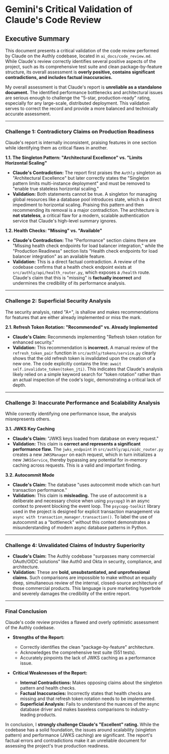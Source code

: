 # Gemini's Critical Validation of Claude's Code Review

## Executive Summary

This document presents a critical validation of the code review performed by Claude on the Authly codebase, located in `ai_docs/code_review.md`. While Claude's review correctly identifies several positive aspects of the project, such as its comprehensive test suite and clean package-by-feature structure, its overall assessment is **overly positive, contains significant contradictions, and includes factual inaccuracies.**

My overall assessment is that Claude's report is **unreliable as a standalone document.** The identified performance bottlenecks and architectural issues are serious enough to challenge the "5-star, production-ready" rating, especially for any large-scale, distributed deployment. This validation serves to correct the record and provide a more balanced and technically accurate assessment.

---

### **Challenge 1: Contradictory Claims on Production Readiness**

Claude's report is internally inconsistent, praising features in one section while identifying them as critical flaws in another.

**1.1. The Singleton Pattern: "Architectural Excellence" vs. "Limits Horizontal Scaling"**

*   **Claude's Contradiction:** The report first praises the `Authly` singleton as "Architectural Excellence" but later correctly states the "Singleton pattern limits multi-instance deployment" and must be removed to "enable true stateless horizontal scaling."
*   **Validation:** Both statements cannot be true. A singleton for managing global resources like a database pool introduces state, which is a direct impediment to horizontal scaling. Praising this pattern and then recommending its removal is a major contradiction. The architecture is **not stateless**, a critical flaw for a modern, scalable authentication service that Claude's high-level summary ignores.

**1.2. Health Checks: "Missing" vs. "Available"**

*   **Claude's Contradiction:** The "Performance" section claims there are "Missing health check endpoints for load balancer integration," while the "Production Readiness" section lists "Health check endpoints for load balancer integration" as an available feature.
*   **Validation:** This is a direct factual contradiction. A review of the codebase confirms that a health check endpoint exists at `src/authly/api/health_router.py`, which exposes a `/health` route. Claude's claim that this is "missing" is **factually incorrect** and undermines the credibility of its performance analysis.

---

### **Challenge 2: Superficial Security Analysis**

The security analysis, rated "A+", is shallow and makes recommendations for features that are either already implemented or miss the mark.

**2.1. Refresh Token Rotation: "Recommended" vs. Already Implemented**

*   **Claude's Claim:** Recommends implementing "Refresh token rotation for enhanced security."
*   **Validation:** This recommendation is **incorrect.** A manual review of the `refresh_token_pair` function in `src/authly/tokens/service.py` clearly shows that the old refresh token is invalidated upon the creation of a new one. The code explicitly contains the line: `await self.invalidate_token(token_jti)`. This indicates that Claude's analysis likely relied on a simple keyword search for "token rotation" rather than an actual inspection of the code's logic, demonstrating a critical lack of depth.

---

### **Challenge 3: Inaccurate Performance and Scalability Analysis**

While correctly identifying one performance issue, the analysis misrepresents others.

**3.1. JWKS Key Caching**

*   **Claude's Claim:** "JWKS keys loaded from database on every request."
*   **Validation:** This claim is **correct and represents a significant performance flaw.** The `jwks_endpoint` in `src/authly/api/oidc_router.py` creates a new `JWKSManager` on each request, which in turn initializes a new `JWKSService`, thereby bypassing any potential for in-memory caching across requests. This is a valid and important finding.

**3.2. Autocommit Mode**

*   **Claude's Claim:** The database "uses autocommit mode which can hurt transaction performance."
*   **Validation:** This claim is **misleading.** The use of autocommit is a deliberate and necessary choice when using `psycopg3` in an async context to prevent blocking the event loop. The `psycopg-toolkit` library used in the project is designed for explicit transaction management via `async with transaction_manager.transaction()`. To label the use of autocommit as a "bottleneck" without this context demonstrates a misunderstanding of modern async database patterns in Python.

---

### **Challenge 4: Unvalidated Claims of Industry Superiority**

*   **Claude's Claim:** The Authly codebase "surpasses many commercial OAuth/OIDC solutions" like Auth0 and Okta in security, compliance, and architecture.
*   **Validation:** These are **bold, unsubstantiated, and unprofessional claims.** Such comparisons are impossible to make without an equally deep, simultaneous review of the internal, closed-source architecture of those commercial products. This language is pure marketing hyperbole and severely damages the credibility of the entire report.

---

### **Final Conclusion**

Claude's code review provides a flawed and overly optimistic assessment of the Authly codebase.

*   **Strengths of the Report:**
    *   Correctly identifies the clean "package-by-feature" architecture.
    *   Acknowledges the comprehensive test suite (551 tests).
    *   Accurately pinpoints the lack of JWKS caching as a performance issue.

*   **Critical Weaknesses of the Report:**
    *   **Internal Contradictions:** Makes opposing claims about the singleton pattern and health checks.
    *   **Factual Inaccuracies:** Incorrectly states that health checks are missing and that refresh token rotation needs to be implemented.
    *   **Superficial Analysis:** Fails to understand the nuances of the async database driver and makes baseless comparisons to industry-leading products.

In conclusion, I **strongly challenge Claude's "Excellent" rating.** While the codebase has a solid foundation, the issues around scalability (singleton pattern) and performance (JWKS caching) are significant. The report's factual errors and contradictions make it an unreliable document for assessing the project's true production readiness.
